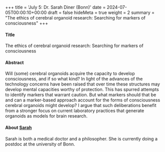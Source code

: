 +++
title = 'July 5: Dr. Sarah Diner (Bonn)'
date = 2024-07-05T00:00:10+00:00
draft = false
hideMeta = true
weight = 2
summary = "The ethics of cerebral organoid research: Searching for markers of consciousness"
+++


#### Title
The ethics of cerebral organoid research: Searching for markers of consciousness  

#### Abstract
Will (some) cerebral organoids acquire the capacity to develop consciousness, and if so what kind? In light of the advances of the technology concerns have been raised that over time these structures may develop mental capacities worthy of protection. This has spurred attempts to identify markers that warrant caution. But what markers should that be and can a marker-based approach account for the forms of consciousness cerebral organoids might develop? I argue that such deliberations benefit from a stronger focus on current laboratory practices that generate organoids as models for brain research.

#### About [Sarah](https://www.interdisciplinary-laboratory.hu-berlin.de/de/content/sarah-diner/index.html)
Sarah is both a medical doctor and a philosopher. She is currently doing a postdoc at the university of Bonn. 